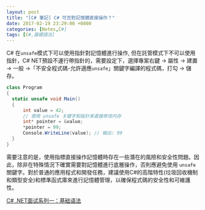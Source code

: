 ```yaml
---
layout: post
title: "[C# 筆記] C# 可否對記憶體直接操作？"
date: 2017-02-19 23:29:00 +0800
categories: [Notes,C#]
tags: [C#,基礎語法]
---
```



C# 在`unsafe`模式下可以使用指針對記憶體進行操作, 但在託管模式下不可以使用指針，C# NET預設不運行帶指針的，需要設定下，選擇專案右鍵 -> 屬性 -> 建置 -> 一般 ->「不安全程式碼-允許適應`unsafe`」關鍵字編譯的程式碼，打勾 -> 儲存。       

```c#
class Program
{
  static unsafe void Main()
  {
      int value = 42;
      // 使用 unsafe 关键字和指针来直接修改内存
      int* pointer = &value;
      *pointer = 99;
      Console.WriteLine(value); // 输出: 99
  }
}
```

需要注意的是，使用指標直接操作記憶體時存在一些潛在的風險和安全性問題。因此，除非在特殊情況下確實需要對記憶體進行底層操作，否則應避免使用 `unsafe` 關鍵字。對於普通的應用程式和開發任務，建議使用C#的高階特性(垃圾回收機制和類型安全)和標準函式庫來進行記憶體管理，以確保程式碼的安全性和可維護性。      


[C# .NET面试系列一：基础语法](https://bbs.huaweicloud.com/blogs/423092)  